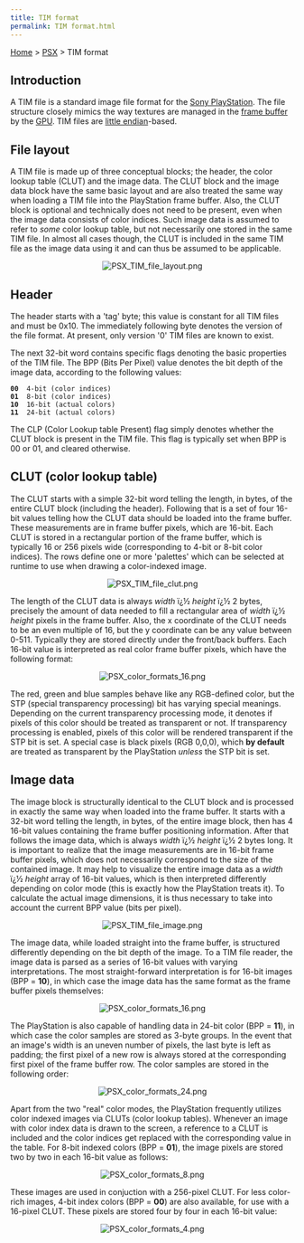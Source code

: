 ```yaml
---
title: TIM format
permalink: TIM format.html
---
```


[Home](../Main%20Page.md) > [PSX](../PSX.md) > TIM format

## Introduction

A TIM file is a standard image file format for the [Sony PlayStation][].
The file structure closely mimics the way textures are managed in the
[frame buffer][] by the [GPU][]. TIM files are [little endian][]-based.

  

## File layout

A TIM file is made up of three conceptual blocks; the header, the color
lookup table (CLUT) and the image data. The CLUT block and the image
data block have the same basic layout and are also treated the same way
when loading a TIM file into the PlayStation frame buffer. Also, the
CLUT block is optional and technically does not need to be present, even
when the image data consists of color indices. Such image data is
assumed to refer to *some* color lookup table, but not necessarily one
stored in the same TIM file. In almost all cases though, the CLUT is
included in the same TIM file as the image data using it and can thus be
assumed to be applicable.

  

<center>

![][1]

</center>

  
  

## Header

The header starts with a 'tag' byte; this value is constant for all TIM
files and must be 0x10. The immediately following byte denotes the
version of the file format. At present, only version '0' TIM files are
known to exist.

The next 32-bit word contains specific flags denoting the basic
properties of the TIM file. The BPP (Bits Per Pixel) value denotes the
bit depth of the image data, according to the following values:

**`00`**`  4-bit (color indices)`  
**`01`**`  8-bit (color indices)`  
**`10`**`  16-bit (actual colors)`  
**`11`**`  24-bit (actual colors)`

The CLP (Color Lookup table Present) flag simply denotes whether the
CLUT block is present in the TIM file. This flag is typically set when
BPP is 00 or 01, and cleared otherwise.

  

## CLUT (color lookup table)

The CLUT starts with a simple 32-bit word telling the length, in bytes,
of the entire CLUT block (including the header). Following that is a set
of four 16-bit values telling how the CLUT data should be loaded into
the frame buffer. These measurements are in frame buffer pixels, which
are 16-bit. Each CLUT is stored in a rectangular portion of the frame
buffer, which is typically 16 or 256 pixels wide (corresponding to 4-bit
or 8-bit color indices). The rows define one or more 'palettes' which
can be selected at runtime to use when drawing a color-indexed image.

  

<center>

![][2]

</center>

  
The length of the CLUT data is always *width* ï¿½ *height* ï¿½ 2 bytes,
precisely the amount of data needed to fill a rectangular area of
*width* ï¿½ *height* pixels in the frame buffer. Also, the x coordinate
of the CLUT needs to be an even multiple of 16, but the y coordinate can
be any value between 0-511. Typically they are stored directly under the
front/back buffers. Each 16-bit value is interpreted as real color frame
buffer pixels, which have the following format:

  

<center>

![][3]

</center>

  
The red, green and blue samples behave like any RGB-defined color, but
the STP (special transparency processing) bit has varying special
meanings. Depending on the current transparency processing mode, it
denotes if pixels of this color should be treated as transparent or not.
If transparency processing is enabled, pixels of this color will be
rendered transparent if the STP bit is set. A special case is black
pixels (RGB 0,0,0), which **by default** are treated as transparent by
the PlayStation *unless* the STP bit is set.

  

## Image data

The image block is structurally identical to the CLUT block and is
processed in exactly the same way when loaded into the frame buffer. It
starts with a 32-bit word telling the length, in bytes, of the entire
image block, then has 4 16-bit values containing the frame buffer
positioning information. After that follows the image data, which is
always *width* ï¿½ *height* ï¿½ 2 bytes long. It is important to realize
that the image measurements are in 16-bit frame buffer pixels, which
does not necessarily correspond to the size of the contained image. It
may help to visualize the entire image data as a *width* ï¿½ *height*
array of 16-bit values, which is then interpreted differently depending
on color mode (this is exactly how the PlayStation treats it). To
calculate the actual image dimensions, it is thus necessary to take into
account the current BPP value (bits per pixel).

  

<center>

![][4]

</center>

  
The image data, while loaded straight into the frame buffer, is
structured differently depending on the bit depth of the image. To a TIM
file reader, the image data is parsed as a series of 16-bit values with
varying interpretations. The most straight-forward interpretation is for
16-bit images (BPP = **10**), in which case the image data has the same
format as the frame buffer pixels themselves:

  

<center>

![][3]

</center>

  
The PlayStation is also capable of handling data in 24-bit color (BPP =
**11**), in which case the color samples are stored as 3-byte groups. In
the event that an image's width is an uneven number of pixels, the last
byte is left as padding; the first pixel of a new row is always stored
at the corresponding first pixel of the frame buffer row. The color
samples are stored in the following order:

  

<center>

![][5]

</center>

  
Apart from the two "real" color modes, the PlayStation frequently
utilizes color indexed images via CLUTs (color lookup tables). Whenever
an image with color index data is drawn to the screen, a reference to a
CLUT is included and the color indices get replaced with the
corresponding value in the table. For 8-bit indexed colors (BPP =
**01**), the image pixels are stored two by two in each 16-bit value as
follows:

  

<center>

![][6]

</center>

  
These images are used in conjuction with a 256-pixel CLUT. For less
color-rich images, 4-bit index colors (BPP = **00**) are also available,
for use with a 16-pixel CLUT. These pixels are stored four by four in
each 16-bit value:

  

<center>

![][7]

</center>

  

  [Sony PlayStation]: ../PSX.md "wikilink"
  [frame buffer]: frame%20buffer.md "wikilink"
  [GPU]: GPU.md "wikilink"
  [little endian]: ../Little%20endian.md "wikilink"
  [1]: ../assets/PSX%20TIM%20file%20layout.png "PSX_TIM_file_layout.png"
  [2]: ../assets/PSX%20TIM%20file%20clut.png "PSX_TIM_file_clut.png"
  [3]: ../assets/PSX%20color%20formats%2016.png "PSX_color_formats_16.png"
  [4]: ../assets/PSX%20TIM%20file%20image.png "PSX_TIM_file_image.png"
  [5]: ../assets/PSX%20color%20formats%2024.png "PSX_color_formats_24.png"
  [6]: ../assets/PSX%20color%20formats%208.png "PSX_color_formats_8.png"
  [7]: ../assets/PSX%20color%20formats%204.png "PSX_color_formats_4.png"
